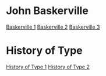 John Baskerville
================

[Baskerville 1](https://scott-mccabe.github.io/john_baskerville/baskerville1.html)
[Baskerville 2](https://scott-mccabe.github.io/john_baskerville/baskerville2.html)
[Baskerville 3](https://scott-mccabe.github.io/john_baskerville/baskerville3.html)


History of Type
===============

[History of Type 1](https://scott-mccabe.github.io/john_baskerville/history1.html)
[History of Type 2](https://scott-mccabe.github.io/john_baskerville/history2.html)

